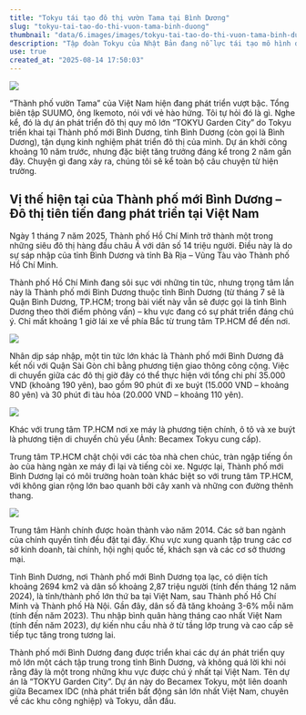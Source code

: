 ```yaml
---
title: "Tokyu tái tạo đô thị vườn Tama tại Bình Dương"
slug: "tokyu-tai-tao-do-thi-vuon-tama-binh-duong"
thumbnail: "data/6.images/images/tokyu-tai-tao-do-thi-vuon-tama-binh-duong.webp"
description: "Tập đoàn Tokyu của Nhật Bản đang nỗ lực tái tạo mô hình đô thị vườn Tama nổi tiếng tại Việt Nam, đặc biệt là tại Thành phố mới Bình Dương. Bài viết khám phá hành trình 10 năm đầy thách thức và thành công của dự án."
use: true
created_at: "2025-08-14 17:50:03"
---
```


![](/images/20250814-00010000-suumoj-000-1-view.webp)

“Thành phố vườn Tama” của Việt Nam hiện đang phát triển vượt bậc. Tổng biên tập SUUMO, ông Ikemoto, nói với vẻ hào hứng. Tôi tự hỏi đó là gì. Nghe kể, đó là dự án phát triển đô thị quy mô lớn “TOKYU Garden City” do Tokyu triển khai tại Thành phố mới Bình Dương, tỉnh Bình Dương (còn gọi là Bình Dương), tận dụng kinh nghiệm phát triển đô thị của mình. Dự án khởi công khoảng 10 năm trước, nhưng đặc biệt tăng trưởng đáng kể trong 2 năm gần đây. Chuyện gì đang xảy ra, chúng tôi sẽ kể toàn bộ câu chuyện từ hiện trường.

## Vị thế hiện tại của Thành phố mới Bình Dương – Đô thị tiên tiến đang phát triển tại Việt Nam

Ngày 1 tháng 7 năm 2025, Thành phố Hồ Chí Minh trở thành một trong những siêu đô thị hàng đầu châu Á với dân số 14 triệu người. Điều này là do sự sáp nhập của tỉnh Bình Dương và tỉnh Bà Rịa – Vũng Tàu vào Thành phố Hồ Chí Minh.

Thành phố Hồ Chí Minh đang sôi sục với những tin tức, nhưng trọng tâm lần này là Thành phố mới Bình Dương thuộc tỉnh Bình Dương (từ tháng 7 sẽ là Quận Bình Dương, TP.HCM; trong bài viết này vẫn sẽ được gọi là tỉnh Bình Dương theo thời điểm phỏng vấn) – khu vực đang có sự phát triển đáng chú ý. Chỉ mất khoảng 1 giờ lái xe về phía Bắc từ trung tâm TP.HCM để đến nơi.

![](/images/20250814-00010000-suumoj-001-1-view.webp)

Nhân dịp sáp nhập, một tin tức lớn khác là Thành phố mới Bình Dương đã kết nối với Quận Sài Gòn chỉ bằng phương tiện giao thông công cộng. Việc di chuyển giữa các đô thị giờ đây có thể thực hiện với tổng chi phí 35.000 VND (khoảng 190 yên), bao gồm 90 phút đi xe buýt (15.000 VND – khoảng 80 yên) và 30 phút đi tàu hỏa (20.000 VND – khoảng 110 yên).

![](/images/20250814-00010000-suumoj-002-1-view.webp)

Khác với trung tâm TP.HCM nơi xe máy là phương tiện chính, ô tô và xe buýt là phương tiện di chuyển chủ yếu (Ảnh: Becamex Tokyu cung cấp).

Trung tâm TP.HCM chật chội với các tòa nhà chen chúc, tràn ngập tiếng ồn ào của hàng ngàn xe máy đi lại và tiếng còi xe. Ngược lại, Thành phố mới Bình Dương lại có môi trường hoàn toàn khác biệt so với trung tâm TP.HCM, với không gian rộng lớn bao quanh bởi cây xanh và những con đường thênh thang.

![](/images/20250814-00010000-suumoj-003-1-view.webp)

Trung tâm Hành chính được hoàn thành vào năm 2014. Các sở ban ngành của chính quyền tỉnh đều đặt tại đây. Khu vực xung quanh tập trung các cơ sở kinh doanh, tài chính, hội nghị quốc tế, khách sạn và các cơ sở thương mại.

Tỉnh Bình Dương, nơi Thành phố mới Bình Dương tọa lạc, có diện tích khoảng 2694 km2 và dân số khoảng 2,87 triệu người (tính đến tháng 12 năm 2024), là tỉnh/thành phố lớn thứ ba tại Việt Nam, sau Thành phố Hồ Chí Minh và Thành phố Hà Nội. Gần đây, dân số đã tăng khoảng 3-6% mỗi năm (tính đến năm 2023). Thu nhập bình quân hàng tháng cao nhất Việt Nam (tính đến năm 2023), dự kiến nhu cầu nhà ở từ tầng lớp trung và cao cấp sẽ tiếp tục tăng trong tương lai.

Thành phố mới Bình Dương đang được triển khai các dự án phát triển quy mô lớn một cách tập trung trong tỉnh Bình Dương, và không quá lời khi nói rằng đây là một trong những khu vực được chú ý nhất tại Việt Nam. Tên dự án là “TOKYU Garden City”. Dự án này do Becamex Tokyu, một liên doanh giữa Becamex IDC (nhà phát triển bất động sản lớn nhất Việt Nam, chuyên về các khu công nghiệp) và Tokyu, dẫn đầu.